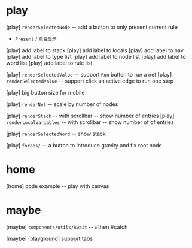 # play

[play] `renderSelectedNode` -- add a button to only present current rule

- `Present` / `单独显示`

[play] add label to stack
[play] add label to locals
[play] add label to nav
[play] add label to type list
[play] add label to node list
[play] add label to word list
[play] add label to rule list

[play] `renderSelectedValue` -- support `Run` button to run a net
[play] `renderSelectedValue` -- support click an active edge to run one step

[play] big button size for mobile

[play] `renderNet` -- scale by number of nodes

[play] `renderStack` -- with scrollbar -- show number of entries
[play] `renderLocalVariables` -- with scrollbar -- show number of of entries

[play] `renderSelectedWord` -- show stack

[play] `forces/` -- a button to introduce gravity and fix root node

# home

[home] code example -- play with canvas

# maybe

[maybe] `components/utils/Await` -- #then #catch

[maybe] [playground] support tabs
